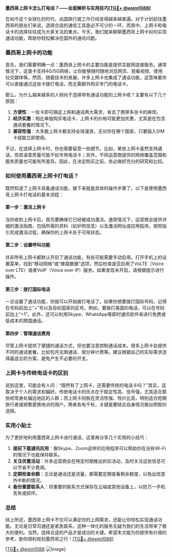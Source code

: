 **墨西哥上网卡怎么打电话？——全面解析与实用技巧[[TG💪+ @esim1088](https://t.me/s/esim1088)]**

在如今这个全球化的时代，出国旅行或工作已经变得越来越普遍。对于计划前往墨西哥的朋友们来说，选择合适的通信工具是必不可少的一环。而其中，上网卡和电话卡的选择往往成为大家关注的重点。今天，我们就来聊聊墨西哥上网卡如何实现通话功能，帮助你轻松解决在国外的通讯问题。

### 墨西哥上网卡的功能

首先，我们需要明确一点：墨西哥上网卡的主要功能是提供互联网连接服务。通常情况下，这类卡支持4G/5G网络，让你能够随时随地浏览网页、观看视频、使用社交媒体等。然而，随着技术的发展，许多上网卡也集成了通话功能，这意味着你可以直接通过这张卡拨打电话，而无需额外购买专门的电话卡。

那么，为什么越来越多的人倾向于选择带有通话功能的上网卡呢？主要有以下几个原因：

1. **方便性**：一张卡即可搞定上网和通话两大需求，省去了携带多张卡的麻烦。
2. **经济实惠**：相比单独购买电话卡，上网卡的价格可能更加优惠，尤其是在包含通话套餐的情况下。
3. **兼容性强**：大多数上网卡都支持全球漫游，无论你在哪个国家，只要插入SIM卡就能立即使用。

不过，在选择上网卡时，你也需要留意一些细节。比如，某些上网卡虽然支持通话，但其语音质量可能不如专用电话卡；另外，不同运营商提供的网络覆盖范围和服务质量也可能有所差异。因此，在决定购买之前，务必做好充分的研究和比较。

### 如何使用墨西哥上网卡打电话？

既然知道了上网卡具备通话功能，接下来就是具体的操作步骤了。以下是使用墨西哥上网卡打电话的基本流程：

#### 第一步：激活上网卡
当你收到上网卡后，首先要确保它已经被成功激活。通常情况下，运营商会提供详细的激活指南，包括所需的资料（如护照信息）以及激活网址或应用程序。按照指引完成激活过程，确保你的上网卡处于可用状态。

#### 第二步：设置呼叫功能
并非所有上网卡都默认开启了通话功能，有些可能需要手动启用。打开手机上的设置菜单，找到“移动网络”或“蜂窝数据”选项，然后检查是否启用了VoLTE（Voice over LTE）或者VoIP（Voice over IP）服务。如果发现未开启，请根据提示进行操作。

#### 第三步：拨打国际电话
一旦设置了通话功能，你就可以开始拨打电话了。如果你想要拨打国际号码，记得在号码前加上“+”号以及目标国家的区号。例如，要拨打美国的电话，可以在号码前加上“+1”。此外，还可以利用Skype、WhatsApp等即时通讯软件来进行免费或低成本的跨国通话。

#### 第四步：管理通话费用
尽管上网卡提供了便捷的通话方式，但也要注意控制通话成本。很多上网卡会提供不同的通话套餐，比如包月无限通话、按分钟计费等。建议根据自己的实际需求选择最适合的方案，避免产生不必要的开支。

### 上网卡与传统电话卡的区别

说到这里，可能会有人问：“既然有了上网卡，还需要传统的电话卡吗？”其实，这取决于个人的需求和偏好。传统电话卡的优点在于稳定性高、信号强，尤其适合那些经常身处偏远地区的人群；而上网卡则胜在灵活性强、性价比高，特别适合短期旅行者或频繁更换地点的用户。两者各有千秋，关键是要结合自身情况做出明智的选择。

### 实用小贴士

为了更好地利用墨西哥上网卡进行通话，这里再分享几个实用的小技巧：

1. **提前下载通讯应用**：像Skype、Zoom这样的应用程序可以帮助你在没有Wi-Fi的情况下也能保持联系。
2. **关注优惠活动**：许多运营商会在特定时期推出折扣活动，及时关注这些信息可以节省不少费用。
3. **定期检查余额**：无论是通话还是流量，都需要定期查看剩余额度，以免出现意外中断的情况。
4. **备份重要联系人**：将重要的联系方式保存在云端或其他设备上，以防万一手机丢失或损坏。

### 总结

综上所述，墨西哥上网卡不仅可以满足你的上网需求，还能让你轻松实现通话功能。无论是日常沟通还是紧急联系，这种一体化的服务无疑为我们的生活带来了极大的便利。当然，选择合适的产品才是成功的关键。希望本文能为你提供有价值的参考，助你顺利规划墨西哥之行！[[TG💪+ @esim1088](https://t.me/s/esim1088)]

[[TG💪+ @esim1088](https://t.me/s/esim1088) ![Image](https://i.postimg.cc/4NQfJmqS/Snipaste-2025-05-13-00-14-12.png)]